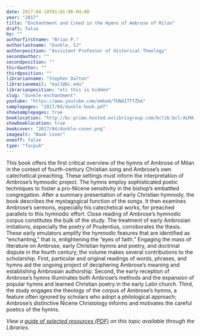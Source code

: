```yaml
---
date: 2017-04-10T01:01:00-04:00
year: "2017"
title: "Enchantment and Creed in the Hymns of Ambrose of Milan"
draft: false
by: ""
authorfirstname: "Brian P."
authorlastname: "Dunkle, SJ"
authorposition: "Assistant Professor of Historical Theology"
secondauthor: ""
secondposition: ""
thirdauthor: ""
thirdposition: ""
librarianname: "Stephen Dalton"
librarianemail: "mail@bc.edu"
librarianposition: "etc this is hidden"
slug: "dunkle-enchantment"
youtube: "https://www.youtube.com/embed/TUN4I7TfZbA"
samplepages: "2017/04/dunkle-book.pdf"
showsamplepages: true
booklocation: "http://bc-primo.hosted.exlibrisgroup.com/bclib:bcl:ALMA-BC21466611840001021"
showbooklocation: true
bookcover: "2017/04/dunkle-cover.png"
imagealt: "Book cover"
oneoff: false
type: "facpub"
---
```


This book offers the first critical overview of the hymns of Ambrose of Milan in the context of fourth-century Christian song and Ambrose’s own catechetical preaching. These settings must inform the interpretation of Ambrose’s hymnodic project. The hymns employ sophisticated poetic techniques to foster a pro-Nicene sensitivity in the bishop’s embattled congregation. After a summary presentation of early Christian hymnody, the book describes the mystagogical function of the songs. It then examines Ambrose’s sermons, especially his catechetical works, for preached parallels to this hymnodic effort. Close reading of Ambrose’s hymnodic corpus constitutes the bulk of the study. The treatment of early Ambrosian imitations, especially the poetry of Prudentius, corroborates the thesis. These early emulators amplify the hymnodic features that are identified as “enchanting,” that is, enlightening the “eyes of faith.” Engaging the mass of literature on Ambrose, early Christian hymns and poetry, and doctrinal dispute in the fourth century, the volume makes several contributions to the scholarship. First, particular and original readings of words, phrases, and hymns aid the ongoing project of deciphering Ambrose’s meaning and establishing Ambrosian authorship. Second, the early reception of Ambrose’s hymns illuminates both Ambrose’s methods and the expansion of popular hymns and learned Christian poetry in the early Latin church. Third, the study engages the theology of the corpus of Ambrose’s hymns, a feature often ignored by scholars who adopt a philological approach; Ambrose’s distinctive Nicene Christology informs and motivates the careful poetics of the hymns.

<em>View a <a href="http://library.bc.edu/images/facpub/2017/04/dunkle-guide.pdf">guide of selected resources (PDF)</a> on this topic available through the Libraries. </em>
